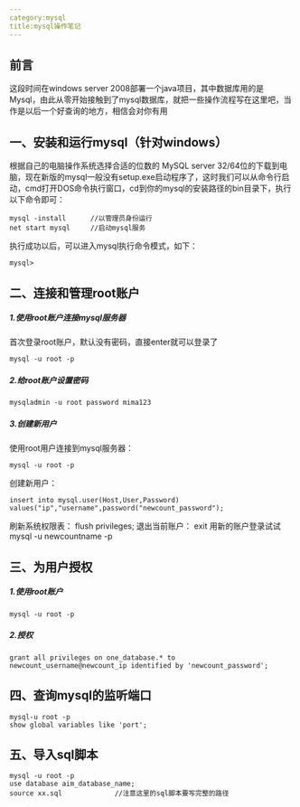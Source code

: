 ```yaml
---
category:mysql
title:mysql操作笔记
---
```

## 前言
这段时间在windows server 2008部署一个java项目，其中数据库用的是Mysql，由此从零开始接触到了mysql数据库，就把一些操作流程写在这里吧，当作是以后一个好查询的地方，相信会对你有用

## 一、安装和运行mysql（针对windows）
根据自己的电脑操作系统选择合适的位数的 MySQL server 32/64位的下载到电脑，现在新版的mysql一般没有setup.exe启动程序了，这时我们可以从命令行启动，cmd打开DOS命令执行窗口，cd到你的mysql的安装路径的bin目录下，执行以下命令即可：
```
mysql -install      //以管理员身份运行
net start mysql     //启动mysql服务  
```
执行成功以后，可以进入mysql执行命令模式，如下：
```
mysql>
```
## 二、连接和管理root账户
##### 1.使用root账户连接mysql服务器
首次登录root账户，默认没有密码，直接enter就可以登录了
```
mysql -u root -p
```
##### 2.给root账户设置密码
```
mysqladmin -u root password mima123
```
##### 3.创建新用户
使用root用户连接到mysql服务器：
```
mysql -u root -p
```
创建新用户：
```
insert into mysql.user(Host,User,Password) values("ip","username",password("newcount_password");
```
刷新系统权限表：
flush privileges;
退出当前账户：
exit
用新的账户登录试试
mysql -u newcountname -p 

## 三、为用户授权
##### 1.使用root账户
```
mysql -u root -p
```
##### 2.授权
```
grant all privileges on one_database.* to newcount_username@newcount_ip identified by 'newcount_password';
```
##  四、查询mysql的监听端口
```
mysql-u root -p
show global variables like 'port';
```
## 五、导入sql脚本
```
mysql -u root -p
use database aim_database_name;
source xx.sql             //注意这里的sql脚本要写完整的路径
```